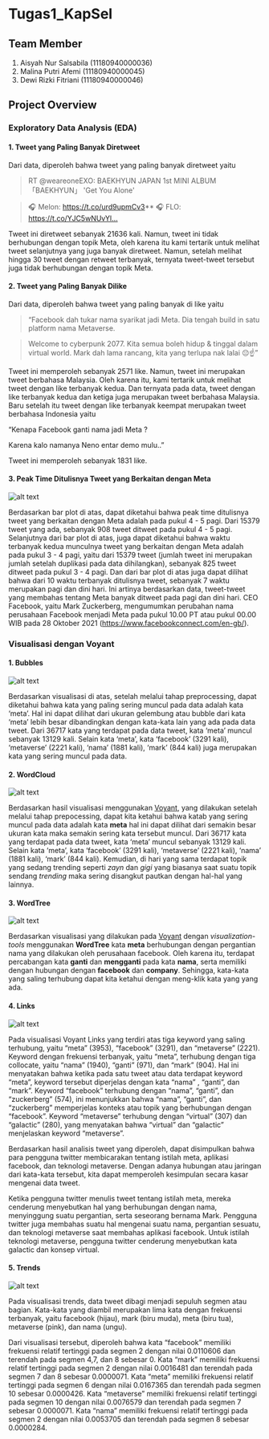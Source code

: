# Tugas1_KapSel 
## Team Member
1. Aisyah Nur Salsabila (11180940000036)
2. Malina Putri Afemi   (11180940000045)
3. Dewi Rizki Fitriani  (11180940000046)
## Project Overview
### Exploratory Data Analysis (EDA)

#### 1. Tweet yang Paling Banyak Diretweet
Dari data, diperoleh bahwa tweet yang paling banyak diretweet yaitu

>RT @weareoneEXO: BAEKHYUN JAPAN 1st MINI ALBUM 「BAEKHYUN」
>'Get You Alone'

>🎧 Melon: https://t.co/urd9upmCv3**
>🎧 FLO: https://t.co/YJC5wNUvYl…

Tweet ini diretweet sebanyak 21636 kali. Namun, tweet ini tidak berhubungan dengan topik Meta, oleh karena itu kami tertarik untuk melihat tweet selanjutnya yang juga banyak diretweet. Namun, setelah melihat hingga 30 tweet dengan retweet terbanyak, ternyata tweet-tweet tersebut juga tidak berhubungan dengan topik Meta.

#### 2. Tweet yang Paling Banyak Dilike
Dari data, diperoleh bahwa tweet yang paling banyak di like yaitu

>“Facebook dah tukar nama syarikat jadi Meta. Dia tengah build in satu platform nama Metaverse. 

>Welcome to cyberpunk 2077. Kita semua boleh hidup &amp; tinggal dalam virtual world. Mark dah lama rancang, kita yang terlupa nak lalai 😔☝️”

Tweet ini memperoleh sebanyak 2571 like. Namun, tweet ini merupakan tweet berbahasa Malaysia. Oleh karena itu, kami tertarik untuk melihat tweet dengan like terbanyak kedua. Dan ternyata pada data, tweet dengan like terbanyak kedua dan ketiga juga merupakan tweet berbahasa Malaysia. Baru setelah itu tweet dengan like terbanyak keempat merupakan tweet berbahasa Indonesia yaitu

“Kenapa Facebook ganti nama jadi Meta ?

Karena kalo namanya Neno entar demo mulu..”

Tweet ini memperoleh sebanyak 1831 like.

#### 3. Peak Time Ditulisnya Tweet yang Berkaitan dengan Meta

![alt text](https://github.com/dewirizki/Tugas1_KapSel/blob/main/Image/Peak%20Time.png)

Berdasarkan bar plot di atas, dapat diketahui bahwa peak time ditulisnya tweet yang berkaitan dengan Meta adalah pada pukul 4 - 5 pagi. Dari 15379 tweet yang ada, sebanyak 908 tweet ditweet pada pukul 4 - 5 pagi. Selanjutnya dari bar plot di atas, juga dapat diketahui bahwa waktu terbanyak kedua munculnya tweet yang berkaitan dengan Meta adalah pada pukul 3 - 4 pagi, yaitu dari 15379 tweet (jumlah tweet ini merupakan jumlah setelah duplikasi pada data dihilangkan), sebanyak 825 tweet ditweet pada pukul 3 - 4 pagi. Dan dari bar plot di atas juga dapat dilihat bahwa dari 10 waktu terbanyak ditulisnya tweet, sebanyak 7 waktu merupakan pagi dan dini hari. Ini artinya berdasarkan data, tweet-tweet yang membahas tentang Meta banyak ditweet pada pagi dan dini hari. CEO Facebook, yaitu Mark Zuckerberg, mengumumkan perubahan nama perusahaan Facebook menjadi Meta pada pukul 10.00 PT atau pukul 00.00 WIB pada 28 Oktober 2021 (https://www.facebookconnect.com/en-gb/).

### Visualisasi dengan Voyant

#### 1. Bubbles

![alt text](https://github.com/dewirizki/Tugas1_KapSel/blob/main/Image/Bubbles.png)

Berdasarkan visualisasi di atas, setelah melalui tahap preprocessing, dapat diketahui bahwa kata yang paling sering muncul pada data adalah kata ‘meta’. Hal ini dapat dilihat dari ukuran gelembung atau bubble dari kata ‘meta’ lebih besar dibandingkan dengan kata-kata lain yang ada pada data tweet. Dari 36717 kata yang terdapat pada data tweet, kata ‘meta’ muncul sebanyak 13129 kali. Selain kata ‘meta’, kata ‘facebook’ (3291 kali), ‘metaverse’ (2221 kali), ‘nama’ (1881 kali), ‘mark’ (844 kali)  juga merupakan kata yang sering muncul pada data.

#### 2. WordCloud
![alt text](Image/Voyant_WordCloud.png)

Berdasarkan hasil visualisasi menggunakan [Voyant](https://voyant-tools.org/), yang dilakukan setelah melalui tahap prepocessing, dapat kita ketahui bahwa katab yang sering muncul pada data adalah kata **meta** hal ini dapat dilihat dari semakin besar ukuran kata maka semakin sering kata tersebut muncul. Dari 36717 kata yang terdapat pada data tweet, kata ‘meta’ muncul sebanyak 13129 kali. Selain kata ‘meta’, kata ‘facebook’ (3291 kali), ‘metaverse’ (2221 kali), ‘nama’ (1881 kali), ‘mark’ (844 kali). Kemudian, di hari yang sama terdapat topik yang sedang trending seperti _zayn_ dan _gigi_ yang biasanya saat suatu topik sendang _trending_ maka sering disangkut pautkan dengan hal-hal yang lainnya.

#### 3. WordTree
![alt text](Image/WordTree.png)

Berdasarkan visualisasi yang dilakukan pada [Voyant](https://voyant-tools.org/) dengan _visualization-tools_ menggunakan **WordTree** kata  **meta** berhubungan dengan pergantian nama yang dilakukan oleh perusahaan facebook. Oleh karena itu, terdapat percabangan kata **ganti** dan **mengganti** pada kata **nama**, serta memiliki dengan hubungan dengan **facebook** dan **company**. Sehingga, kata-kata yang saling terhubung dapat kita ketahui dengan meng-klik kata yang yang ada. 

#### 4. Links
![alt text](Image/link.png)

Pada visualisasi Voyant Links yang terdiri atas tiga keyword yang saling terhubung, yaitu “meta” (3953), “facebook” (3291), dan “metaverse” (2221). Keyword dengan frekuensi terbanyak, yaitu “meta”, terhubung dengan tiga collocate, yaitu “nama” (1940), “ganti” (971), dan “mark” (904). Hal ini menyatakan bahwa ketika pada satu tweet atau data terdapat keyword “meta”, keyword tersebut diperjelas dengan kata “nama” , “ganti”, dan “mark”. Keyword “facebook” terhubung dengan “nama”, “ganti”, dan “zuckerberg” (574), ini menunjukkan bahwa “nama”, “ganti”,  dan “zuckerberg” memperjelas konteks atau topik yang berhubungan dengan “facebook”. Keyword “metaverse” terhubung dengan “virtual” (307) dan “galactic” (280), yang menyatakan bahwa “virtual” dan “galactic” menjelaskan keyword “metaverse”.

Berdasarkan hasil analisis tweet yang diperoleh, dapat disimpulkan bahwa para pengguna twitter membicarakan tentang istilah meta, aplikasi facebook, dan teknologi metaverse. Dengan adanya hubungan atau jaringan dari kata-kata tersebut, kita dapat memperoleh kesimpulan secara kasar mengenai data tweet.

Ketika pengguna twitter menulis tweet tentang istilah meta, mereka cenderung menyebutkan hal yang berhubungan dengan nama, menyinggung suatu pergantian, serta seseorang bernama Mark. Pengguna twitter juga membahas suatu hal mengenai suatu nama, pergantian sesuatu, dan teknologi metaverse saat membahas aplikasi facebook. Untuk istilah teknologi metaverse, pengguna twitter cenderung menyebutkan kata galactic dan konsep virtual.

#### 5. Trends
![alt text](Image/trends.png)

Pada visualisasi trends, data tweet dibagi menjadi sepuluh segmen atau bagian. Kata-kata yang diambil merupakan lima kata dengan frekuensi terbanyak, yaitu facebook (hijau), mark (biru muda), meta (biru tua), metaverse (pink), dan nama (ungu).

Dari visualisasi tersebut, diperoleh bahwa kata “facebook” memiliki frekuensi relatif tertinggi pada segmen 2 dengan nilai 0.0110606 dan terendah pada segmen 4,7, dan 8 sebesar 0. Kata “mark” memiliki frekuensi relatif tertinggi pada segmen 2 dengan nilai 0.0016481 dan terendah pada segmen 7 dan 8 sebesar 0.0000071. Kata “meta” memiliki frekuensi relatif tertinggi pada segmen 6 dengan nilai 0.0167365 dan terendah pada segmen 10 sebesar 0.0000426. Kata “metaverse” memiliki frekuensi relatif tertinggi pada segmen 10 dengan nilai 0.0076579 dan terendah pada segmen 7 sebesar 0.0000071. Kata “nama” memiliki frekuensi relatif tertinggi pada segmen 2 dengan nilai 0.0053705 dan terendah pada segmen 8 sebesar 0.0000284.
